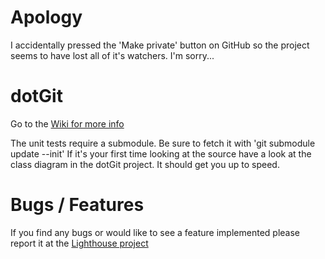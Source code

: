 Apology
=======

I accidentally pressed the 'Make private' button on GitHub so the project seems to have lost all of it's watchers. I'm sorry...


dotGit
======

Go to the [Wiki for more info](http://github.com/pheew/dotgit/wikis) 


The unit tests require a submodule. Be sure to fetch it with 'git submodule update --init'
If it's your first time looking at the source have a look at the class diagram in the dotGit project. It should get you up to speed.


Bugs / Features
===============

If you find any bugs or would like to see a feature implemented please report it at the [Lighthouse project](http://pheew.lighthouseapp.com/projects/21305/home)